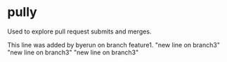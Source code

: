 # pully

Used to explore pull request submits and merges.

This line was added by byerun on branch feature1.
"new line on branch3" 
"new line on branch3" 
"new line on branch3" 
